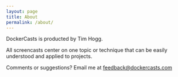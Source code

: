```yaml
---
layout: page
title: About
permalink: /about/
---
```

DockerCasts is producted by Tim Hogg.

All screencasts center on one topic or technique that can be easily understood and applied to projects.

Comments or suggestions? Email me at feedback@dockercasts.com
